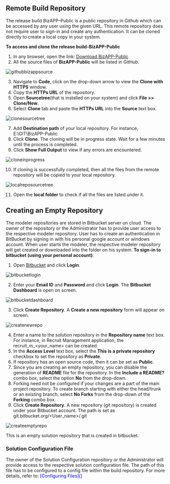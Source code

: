 ## Remote Build Repository
The release build BizAPP–Public is a public repository in Github which can be accessed by any user using the given URL. This remote repository does not require user to sign-in and create any authentication. It can be cloned directly to create a local copy in your system. 

__To access and clone the release build-BizAPP-Public__
1.	In any browser, open the link: <span style="color:blue">[Download BizAPP-Public]( https://github.com/apppoint-release/BizAPP-Public)</span>  
2.	All the source files of **BizAPP-Public** will be listed in GitHub. 
 
 ![githubbizappsource](/images/bizapppublic/githubbizappsource.png) 

3.	Navigate to **Code**, click on the drop-down arrow to view the **Clone with HTTPS** window. 
4.	Copy the **HTTPs URL** of the repository.
5.	Open **Sourcetree**(that is installed on your system) and click **File >> Clone/New**.
6.	Select **Clone** tab and paste the **HTTPs URL** into the **Source** text box. 
  
![clonesourcetree](/images/bizapppublic/clonesourcetree.png)

7.	Add **Destination path** of your local repository. For instance, E:\GIT\BizAPP-Public
8.	Click **Clone**. The cloning will be in progress state. Wait for a few minutes until the process is completed. 
9.	Click **Show Full Output** to view if any errors are encountered. 
 
 ![cloneinprogress](/images/bizapppublic/cloneinprogress.png)

10.	If cloning is successfully completed, then all the files from the remote repository will be copied to your local repository.  

![localreposourcetree](/images/bizapppublic/localreposourcetree.png)

11.	Open the **local folder** to check if all the files are listed under it.

## Creating an Empty Repository

The modeler repositories are stored in Bitbucket server on cloud. The owner of the repository or the Administrator has to provide user access to the respective modeler repository.
User has to create an authentication in BitBucket by signing in with his personal google account or windows account. When user starts the modeler, the respective modeler repository will get created or downloaded into the folder on his system. 
__To sign-in to bitbucket (using your personal account)__:

1. Open <span style="color:blue">[Bitbucket]( https://id.atlassian.com/login)</span> and click **Login**.

![bitbucketlogin](/images/bizapppublic/bitbucketlogin.png)

2. Enter your **Email ID** and **Password** and click **Login**. The **Bitbucket Dashboard** is open on screen.

![bitbucketdashboard](/images/bizapppublic/bitbucketdashboard.png)

3. Click **Create Repository**. A **Create a new repository** form will appear on screen.

![createnewrepo](/images/bizapppublic/createnewrepo.png)

4.	Enter a name to the solution repository in the **Repository name** text box. For instance, in Recruit Management application, the recruit_m_<your_name> can be created. 
5.	In the **Access Level** text box, select the **This is a private repository** checkbox to set the repository as **Private**. 
6.	If repository has an open source code, then it can be set as **Public**. 
7.	Since you are creating an empty repository, you can disable the generation of **README** file for the repository. In the **Include a README?** combo box, select the option **No** from the drop-down. 
8.	Forking need not be configured if your changes are a part of the main project repository. To create branch starting with either the head/trunk or an existing branch, select **No Forks** from the drop-down of the **Forking** combo box. 
9.	Click **Create Repository**. A new repository (git repository) is created under your Bitbucket account. The path is set as git.bitbucket.org/<User_name>/<Name of the Repository>.git
 
![createemptyrepo](/images/bizapppublic/createemptyrepo.png)
 
This is an empty solution repository that is created in bitbucket. 

### Solution Configuration File
The owner of the Solution Configuration repository or the Administrator will provide access to the respective solution configuration file. The path of this file has to be configured to a config file within the build repository. For more details, refer to: <span style="color:blue">[Configuring Files](]</span>
